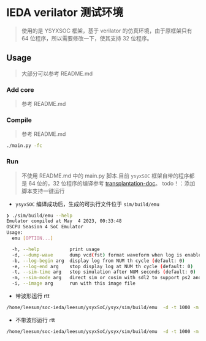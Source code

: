 # IEDA verilator 测试环境
> 使用的是 YSYXSOC 框架，基于 verilator 的仿真环境，由于原框架只有 64 位程序，所以需要修改一下，使其支持 32 位程序。


## Usage
> 大部分可以参考 README.md

### Add core
> 参考 README.md

### Compile
> 参考 README.md
```bash
./main.py -fc
```

### Run
> 不使用 README.md 中的 main.py 脚本.目前 `ysyxSOC` 框架自带的程序都是 64 位的，32 位程序的编译参考 [transplantation-doc](https://github.com/iEDA-Open-Source-Core-Project/transplantation-doc)。
> todo！：添加脚本支持一键运行

+ `ysyxSOC` 编译成功后，生成的可执行文件位于 `sim/build/emu`
```bash
❯ ./sim/build/emu --help
Emulator compiled at May  4 2023, 00:33:48
OSCPU Seasion 4 SoC Emulator
Usage:
  emu [OPTION...]

  -h, --help           print usage
  -d, --dump-wave      dump vcd(fst) format waveform when log is enabled
  -b, --log-begin arg  display log from NUM th cycle (default: 0)
  -e, --log-end arg    stop display log at NUM th cycle (default: 0)
  -t, --sim-time arg   stop simulation after NUM seconds (default: 0)
  -m, --sim-mode arg   direct sim or cosim with sdl2 to support ps2 and vga
  -i, --image arg      run with this image file
```
+ 带波形运行 rtt
```bash
/home/leesum/soc-ieda/leesum/ysyxSoC/ysyx/sim/build/emu  -d -t 1000 -m cmd -i ~/soc-ieda/leesum/transplantation-doc/prebuild_prog/bin/mem/rtthread-i-mem-riscv32-mycpu.bin
```
+ 不带波形运行 rtt
```bash
/home/leesum/soc-ieda/leesum/ysyxSoC/ysyx/sim/build/emu  -d -t 1000 -m cmd -i ~/soc-ieda/leesum/transplantation-doc/prebuild_prog/bin/mem/rtthread-i-mem-riscv32-mycpu.bin
```




